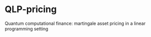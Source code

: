 # QLP-pricing
Quantum computational finance: martingale asset pricing in a linear programming setting
